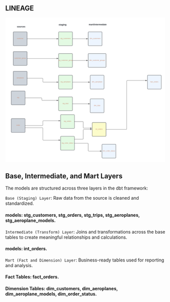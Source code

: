 ## LINEAGE 

![data_lineage](imgs/Data_lineage.png)



## Base, Intermediate, and Mart Layers
The models are structured across three layers in the dbt framework:

`Base (Staging) Layer`: Raw data from the source is cleaned and standardized.

#### models: stg_customers, stg_orders, stg_trips, stg_aeroplanes, stg_aeroplane_models.

`Intermediate (Transform) Layer`: Joins and transformations across the base tables to create meaningful relationships and calculations.

#### models:  int_orders.

`Mart (Fact and Dimension) Layer`: Business-ready tables used for reporting and analysis.

#### Fact Tables: fact_orders.
#### Dimension Tables: dim_customers, dim_aeroplanes, dim_aeroplane_models, dim_order_status.